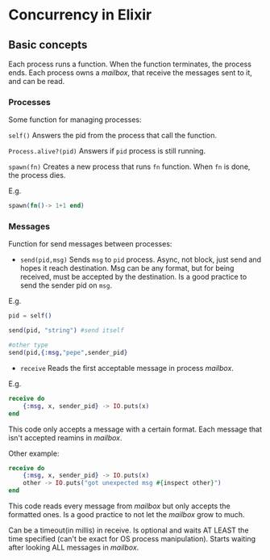 # Concurrency in Elixir

## Basic concepts
Each process runs a function. When the function terminates, the process ends.
Each process owns a _mailbox_, that receive the messages sent to it, and can be read.



### Processes
Some function for managing processes:

`self()` 
Answers the pid from the process that call the function.

`Process.alive?(pid)` 
Answers if `pid` process is still running.


`spawn(fn)` 
Creates a new process that runs `fn` function.
When `fn` is done, the process dies.

E.g.
```elixir
spawn(fn()-> 1+1 end)
```


### Messages

Function for send messages between processes:


* `send(pid,msg)`
Sends `msg` to `pid` process. Async, not block, just send and hopes it reach destination.
Msg can be any format, but for being received, must be accepted by the destination.
Is a good practice to send the sender pid on `msg`.

E.g.

```elixir
pid = self()

send(pid, "string") #send itself

#other type
send(pid,{:msg,"pepe",sender_pid}
```

* `receive` 
Reads the first acceptable message in process _mailbox_.

E.g.
```elixir
receive do
	{:msg, x, sender_pid} -> IO.puts(x)
end
```
This code only accepts a message with a certain format.
Each message that isn't accepted reamins in _mailbox_.

Other example:
```elixir
receive do
	{:msg, x, sender_pid} -> IO.puts(x)
    other -> IO.puts("got unexpected msg #{inspect other}")
end
```
This code reads every message from _mailbox_ but only accepts the formatted ones.
Is a good practice to not let the _mailbox_ grow to much.


Can be a timeout(in millis) in receive. Is optional and waits AT LEAST the time specified (can't be exact for OS process manipulation).
Starts waiting after looking ALL messages in _mailbox_.
